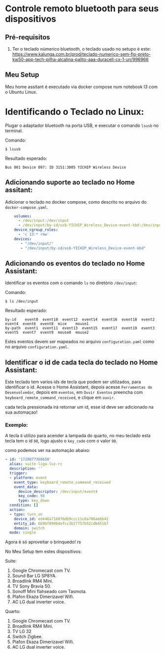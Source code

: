 # Controle remoto bluetooth para seus dispositivos

## Pré-requisitos

1. Ter o teclado númerico bluetooth, o teclado usado no setupo é este: https://www.kalunga.com.br/prod/teclado-numerico-sem-fio-preto-kw50-app-tech-pilha-alcalina-palito-aaa-duracell-cx-1-un/996966


## Meu Setup

Meu home assitant é executado via docker compose num notebook I3 com o Ubuntu Linux.

# Identificando o Teclado no Linux:

Plugar o adaptador bluetooth na porta USB, e executar o comando `lsusb` no terminal.

Comando:
```shell
$ lsusb
```

Resultado esperado:
```shell
Bus 001 Device 097: ID 3151:3005 YICHIP Wireless Device
```

## Adicionando suporte ao teclado no Home assitant:

Adicionar o teclado no docker compose, como descrito no arquivo do `docker-compose.yaml`.

```yaml 
    volumes:
      - /dev/input:/dev/input
      - /dev/input/by-id/usb-YICHIP_Wireless_Device-event-kbd:/dev/input/by-id/usb-YICHIP_Wireless_Device-event-kbd
    device_cgroup_rules:
      - 'c 13:* rmw'    
    devices:
       - "/dev/input/"   
       - "/dev/input/by-id/usb-YICHIP_Wireless_Device-event-kbd"   
```

## Adicionando os eventos do teclado no Home Assistant:

Identificar os eventos com o comando `ls` no diretório `/dev/input`:

Comando:
```shell
$ ls /dev/input
```

Resultado esperado:
```shell
by-id    event0  event10  event12  event14  event16  event18  event2  event4  event6  event8  mice    mouse1
by-path  event1  event11  event13  event15  event17  event19  event3  event5  event7  event9  mouse0  mouse2
```

Estes eventos devem ser mapeados no arquivo `configuration.yaml` como no arquivo `configuration.yaml`.

## Identificar o id de cada tecla do teclado no Home Assistant:

Este teclado tem varios ids de tecla que podem ser utilizados, para identificar o id.
Acesse o Home Assistant, depois acesse `Ferramentas do Desenvolvedor`, depois em `eventos`, em `Ouvir Eventos` preencha com `keyboard_remote_command_received`, e clique em `ouvir`.

cada tecla pressionada irá retornar um id, esse id deve ser adicionado na sua automaçao!

### Exemplo:

A tecla `8` utilizo para acender a lampada do quarto, no meu teclado esta tecla tem o id `98`, logo ajusto o `key_code` com o valor `98`. 

como podemos ver na automação abaixo:

```yaml
- id: '1720877368650'
  alias: suite-liga-luz-rc
  description: ''
  trigger:
  - platform: event
    event_type: keyboard_remote_command_received
    event_data:
      device_descriptor: /dev/input/event4
      key_code: 98
      type: key_down
  condition: []
  action:
  - type: turn_on
    device_id: ed446a7160f6d69ccc11c6a786ae6b42
    entity_id: 6b9bf890b4efcc3b27757b52cdb451b7
    domain: switch
  mode: single
  ```

Agora é só aproveitar o brinquedo! rs

No Meu Setup tem estes dispositivos:

Suite:
1. Google Chromecast com TV.
2. Sound Bar LG SP8YA.
3. Broadlink RM4 Mini.
4. TV Sony Bravia 50.
5. Sonoff Mini flahseado com Tasmota.
6. Plafon Ekaza Dimerizavel Wifi.
7. AC LG dual inverter voice.

Quarto:
1. Google Chromecast com TV.
2. Broadlink RM4 Mini.
3. TV LG 32
4. Switch Zigbee.
5. Plafon Ekaza Dimerizavel Wifi.
6. AC LG dual inverter voice.